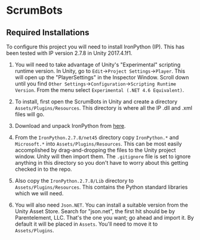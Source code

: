 # ScrumBots

## Required Installations

To configure this project you will need to install IronPython (IP).  This has been tested with IP version 2.7.8 in Unity 2017.4.1f1.

  1. You will need to take advantage of Unity's "Experimental" scripting runtime version.  In Unity, go to `Edit`->`Project Settings`->`Player`.  This will open up the "PlayerSettings" in the Inspector Window.  Scroll down until you find `Other Settings`->`Configuration`->`Scripting Runtime Version`.  From the menu select `Experimental (.NET 4.6 Equivalent)`.  

  2. To install, first open the ScrumBots in Unity and create a directory `Assets/Plugins/Resources`.  This directory is where all the IP .dll and .xml files will go.
  
  3. Download and unpack IronPython from [here](http://ironpython.net/).
  
  4. From the `IronPython.2.7.8/net45` directory copy `IronPython.*` and `Microsoft.*` into `Assets/Plugins/Resources`.  This can be most easily accomplished by drag-and-dropping the files to the Unity project window.  Unity will then import them.  The `.gitignore` file is set to ignore anything in this directory so you don't have to worry about this getting checked in to the repo.
  
  5. Also copy the `IronPython.2.7.8/Lib` directory to `Assets/Plugins/Resources`.  This contains the Python standard libraries which we will need.

  6. You will also need `Json.NET`.  You can install a suitable version from the Unity Asset Store.  Search for "json.net", the first hit should be by Parentelement, LLC.  That's the one you want; go ahead and import it.  By default it will be placed in `Assets`.  You'll need to move it to `Assets/Plugins`.
  
